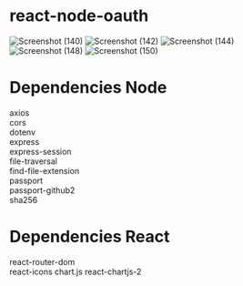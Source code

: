 # react-node-oauth
![Screenshot (140)](https://user-images.githubusercontent.com/101992799/184603091-f5de6b86-c827-4760-9d1f-9eda4c2d6994.png)
![Screenshot (142)](https://user-images.githubusercontent.com/101992799/184603109-c69e66e2-bc2a-46f3-b3c8-bc56c6262c57.png)
![Screenshot (144)](https://user-images.githubusercontent.com/101992799/184603117-fa0b583e-ae59-49c0-affe-273fc600accf.png)
![Screenshot (148)](https://user-images.githubusercontent.com/101992799/184603122-4aaf3028-bf5b-46a9-b809-6a95553e11cf.png)
![Screenshot (150)](https://user-images.githubusercontent.com/101992799/184603138-fe8d822a-c307-46ff-9645-75e6bfc31add.png)


# Dependencies Node
axios  
cors  
dotenv  
express  
express-session  
file-traversal  
find-file-extension  
passport  
passport-github2  
sha256  

# Dependencies React
react-router-dom  
react-icons
chart.js
react-chartjs-2
